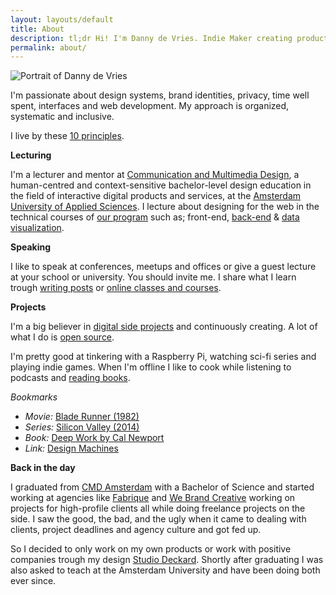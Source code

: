 ```yaml
---
layout: layouts/default
title: About
description: tl;dr Hi! I'm Danny de Vries. Indie Maker creating products for the web, working with small companies trough my design studio and lecturer at CMD Amsterdam.
permalink: about/
---
```


![Portrait of Danny de Vries](/static/img/photos/portrait.jpg)

I'm passionate about design systems, brand identities, privacy, time well spent, interfaces and web development. My approach is organized, systematic and inclusive.

I live by these [10 principles](/principles).


**Lecturing**

I'm a lecturer and mentor at [Communication and Multimedia Design][cmd], a human-centred and context-sensitive bachelor-level design education in the field of interactive digital products and services, at the [Amsterdam University of Applied Sciences][auas]. I lecture about designing for the web in the technical courses of [our program][bt] such as; front-end, [back-end][be] & [data visualization][tt].

**Speaking**

I like to speak at conferences, meetups and offices or give a guest lecture at your school or university. You should invite me. I share what I learn trough [writing posts][writing] or [online classes and courses][teaching].

**Projects**

I'm a big believer in [digital side projects][projects] and continuously creating. A lot of what I do is [open source][os].

I'm pretty good at tinkering with a Raspberry Pi, watching sci-fi series and playing indie games. When I'm offline I like to cook while listening to podcasts and [reading books][books].

*Bookmarks*
* *Movie:* [Blade Runner (1982)][blade]
* *Series:* [Silicon Valley (2014)][valley]
* *Book:* [Deep Work by Cal Newport][deep]
* *Link:* [Design Machines][machines]


**Back in the day**

I graduated from [CMD Amsterdam][cmd] with a Bachelor of Science and started working at agencies like [Fabrique][fabrique] and [We Brand Creative][wbrnd] working on projects for high-profile clients all while doing freelance projects on the side. I saw the good, the bad, and the ugly when it came to dealing with clients, project deadlines and agency culture and got fed up.

So I decided to only work on my own products or work with positive companies trough my design [Studio Deckard][deckard]. Shortly after graduating I was also asked to teach at the Amsterdam University and have been doing both ever since.

[cmd]: https://www.cmd-amsterdam.nl/english/
[auas]: https://www.amsterdamuas.com/
[bt]: https://github.com/cmda-bt
[be]: https://github.com/cmda-bt/be-course-18-19
[tt]: https://github.com/cmda-tt
[projects]: /projects
[os]: https://github.com/dandevri
[writing]: /writing
[teaching]: /teaching
[speak]: /speaking
[books]: https://www.goodreads.com/user/show/82448855-danny-de-vries
[fabrique]: https://www.fabrique.com/
[wbrnd]: https://www.webrandcreative.nl/
[deckard]: https:/www.deckard.digital

[blade]: https://www.imdb.com/title/tt0083658/
[machines]: https://louderthanten.com/coax/design-machines:
[deep]: www.calnewport.com/books/deep-work/
[valley]: https://www.imdb.com/title/tt2575988/
